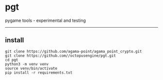 # pgt

pygame tools - experimental and testing

---

## install

```
git clone https://github.com/agama-point/agama_point_crypto.git
git clone https://github.com//octopusengine/pgt.git
cd pgt
python3 -m venv venv  
source venv/bin/activate
pip install -r requirements.txt
```
